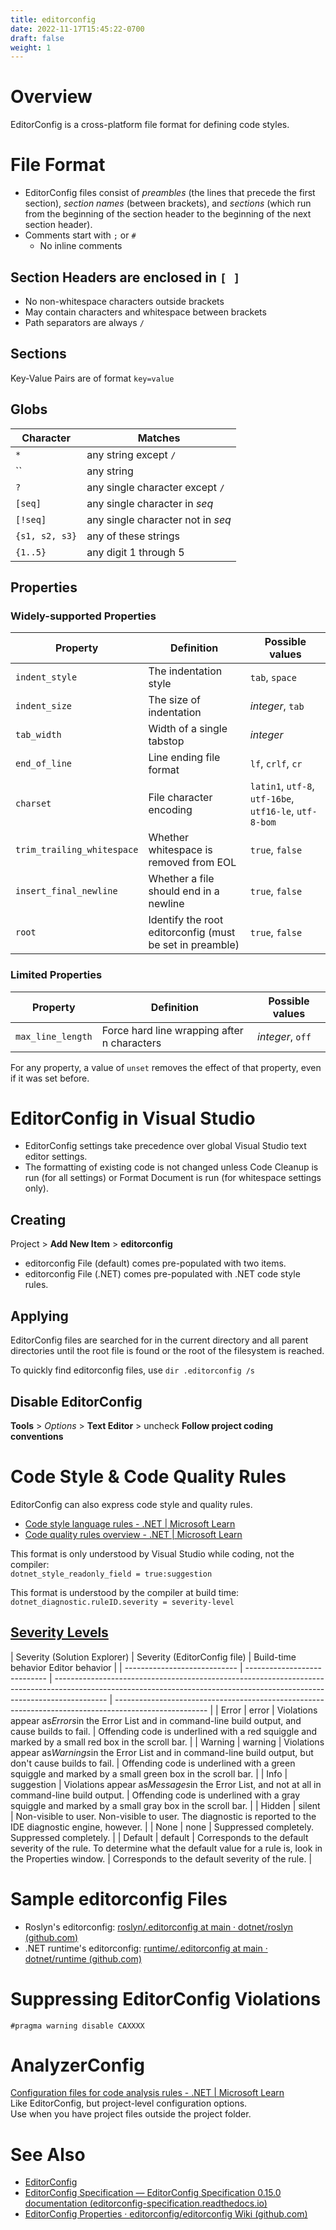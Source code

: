 ```yaml
---
title: editorconfig
date: 2022-11-17T15:45:22-0700
draft: false
weight: 1
---
```


# Overview
EditorConfig is a cross-platform file format for defining code styles.

# File Format
- EditorConfig files consist of *preambles* (the lines that precede the first section), *section names* (between brackets), and *sections* (which run from the beginning of the section header to the beginning of the next section header).
- Comments start with `;` or `#`
  - No inline comments

## Section Headers are enclosed in `[ ]`
- No non-whitespace characters outside brackets
- May contain characters and whitespace between brackets
- Path separators are always `/`

## Sections
Key-Value Pairs are of format `key=value`

## Globs
| Character      | Matches                           |
| -------------- | --------------------------------- |
| `*`            | any string except `/`             |
| ``             | any string                        |
| `?`            | any single character except `/`   |
| `[seq]`        | any single character in *seq*     |
| `[!seq]`       | any single character not in *seq* |
| `{s1, s2, s3}` | any of these strings              |
| `{1..5}`       | any digit 1 through 5             |

## Properties
### Widely-supported Properties
| Property                   | Definition                                               | Possible values                                        |
| -------------------------- | -------------------------------------------------------- | ------------------------------------------------------ |
| `indent_style`             | The indentation style                                    | `tab`, `space`                                         |
| `indent_size`              | The size of indentation                                  | *integer*, `tab`                                       |
| `tab_width`                | Width of a single tabstop                                | *integer*                                              |
| `end_of_line`              | Line ending file format                                  | `lf`, `crlf`, `cr`                                     |
| `charset`                  | File character encoding                                  | `latin1`, `utf-8`, `utf-16be`, `utf16-le`, `utf-8-bom` |
| `trim_trailing_whitespace` | Whether whitespace is removed from EOL                   | `true`, `false`                                        |
| `insert_final_newline`     | Whether a file should end in a newline                   | `true`, `false`                                        |
| `root`                     | Identify the root editorconfig (must be set in preamble) | `true`, `false`                                        |

### Limited Properties
| Property          | Definition                                  | Possible values |
| ----------------- | ------------------------------------------- | --------------- |
| `max_line_length` | Force hard line wrapping after n characters | *integer*, `off` |

For any property, a value of `unset` removes the effect of that property, even if it was set before.

# EditorConfig in Visual Studio
- EditorConfig settings take precedence over global Visual Studio text editor settings.
- The formatting of existing code is not changed unless Code Cleanup is run (for all settings) or Format Document is run (for whitespace settings only).

## Creating
Project > **Add New Item** > **editorconfig**
- editorconfig File (default) comes pre-populated with two items.
- editorconfig File (.NET) comes pre-populated with .NET code style rules.

## Applying
EditorConfig files are searched for in the current directory and all parent directories until the root file is found or the root of the filesystem is reached.

To quickly find editorconfig files, use `dir .editorconfig /s`

## Disable EditorConfig
**Tools** > *Options* > **Text Editor** > uncheck **Follow project coding conventions**

# Code Style & Code Quality Rules
EditorConfig can also express code style and quality rules.
- [Code style language rules - .NET | Microsoft Learn](https://learn.microsoft.com/en-us/dotnet/fundamentals/code-analysis/style-rules/language-rules)
- [Code quality rules overview - .NET | Microsoft Learn](https://learn.microsoft.com/en-us/dotnet/fundamentals/code-analysis/quality-rules/)

This format is only understood by Visual Studio while coding, not the compiler:  
`dotnet_style_readonly_field = true:suggestion`

This format is understood by the compiler at build time:  
`dotnet_diagnostic.ruleID.severity = severity-level`

## [Severity Levels](https://learn.microsoft.com/en-us/visualstudio/code-quality/use-roslyn-analyzers?view=vs-2022#configure-severity-levels)
| Severity (Solution Explorer) | Severity (EditorConfig file) | Build-time behavior                                                                Editor behavior                                                                        |
| ---------------------------- | ---------------------------- | ------------------------------------------------------------------------------------------------------------------------------------------------------------------------- | ----------------------------------------------------------------------------------------------------- |
| Error                        | error                        | Violations appear as*Errors*in the Error List and in command-line build output, and cause builds to fail.                                                                 | Offending code is underlined with a red squiggle and marked by a small red box in the scroll bar.     |
| Warning                      | warning                      | Violations appear as*Warnings*in the Error List and in command-line build output, but don't cause builds to fail.                                                         | Offending code is underlined with a green squiggle and marked by a small green box in the scroll bar. |
| Info                         | suggestion                   | Violations appear as*Messages*in the Error List, and not at all in command-line build output.                                                                             | Offending code is underlined with a gray squiggle and marked by a small gray box in the scroll bar.   |
| Hidden                       | silent                       | Non-visible to user.                                                               Non-visible to user. The diagnostic is reported to the IDE diagnostic engine, however. |
| None                         | none                         | Suppressed completely.                                                             Suppressed completely.                                                                 |
| Default                      | default                      | Corresponds to the default severity of the rule. To determine what the default value for a rule is, look in the Properties window.                                        | Corresponds to the default severity of the rule.                                                      |

# Sample editorconfig Files
- Roslyn's editorconfig: [roslyn/.editorconfig at main · dotnet/roslyn (github.com)](https://github.com/dotnet/roslyn/blob/main/.editorconfig)
- .NET runtime's editorconfig: [runtime/.editorconfig at main · dotnet/runtime (github.com)](https://github.com/dotnet/runtime/blob/main/.editorconfig)

# Suppressing EditorConfig Violations
`#pragma warning disable CAXXXX`

# AnalyzerConfig
[Configuration files for code analysis rules - .NET | Microsoft Learn](https://learn.microsoft.com/en-us/dotnet/fundamentals/code-analysis/configuration-files#global-analyzerconfig)  
Like EditorConfig, but project-level configuration options.  
Use when you have project files outside the project folder.  

# See Also
- [EditorConfig](https://editorconfig.org/)  
- [EditorConfig Specification — EditorConfig Specification 0.15.0 documentation (editorconfig-specification.readthedocs.io)](https://editorconfig-specification.readthedocs.io/)  
- [EditorConfig Properties · editorconfig/editorconfig Wiki (github.com)](https://github.com/editorconfig/editorconfig/wiki/EditorConfig-Properties) 
